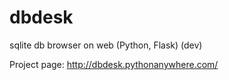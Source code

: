 dbdesk
======

sqlite db browser on web (Python, Flask) (dev)

Project page: http://dbdesk.pythonanywhere.com/
